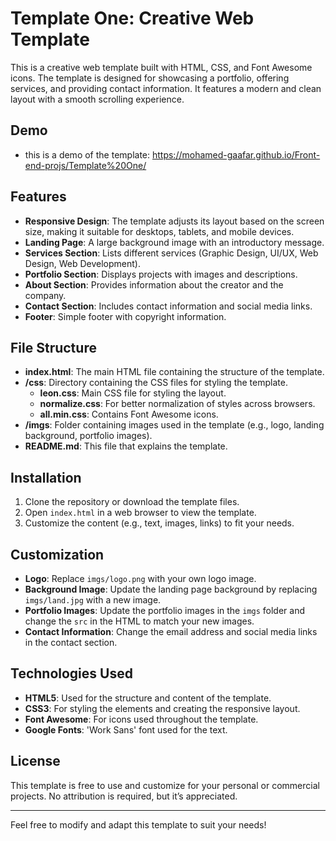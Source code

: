 
# Template One: Creative Web Template

This is a creative web template built with HTML, CSS, and Font Awesome icons. The template is designed for showcasing a portfolio, offering services, and providing contact information. It features a modern and clean layout with a smooth scrolling experience.

## Demo
- this is a demo of the template: 
https://mohamed-gaafar.github.io/Front-end-projs/Template%20One/

## Features

- **Responsive Design**: The template adjusts its layout based on the screen size, making it suitable for desktops, tablets, and mobile devices.
- **Landing Page**: A large background image with an introductory message.
- **Services Section**: Lists different services (Graphic Design, UI/UX, Web Design, Web Development).
- **Portfolio Section**: Displays projects with images and descriptions.
- **About Section**: Provides information about the creator and the company.
- **Contact Section**: Includes contact information and social media links.
- **Footer**: Simple footer with copyright information.

## File Structure


- **index.html**: The main HTML file containing the structure of the template.
- **/css**: Directory containing the CSS files for styling the template.
  - **leon.css**: Main CSS file for styling the layout.
  - **normalize.css**: For better normalization of styles across browsers.
  - **all.min.css**: Contains Font Awesome icons.
- **/imgs**: Folder containing images used in the template (e.g., logo, landing background, portfolio images).
- **README.md**: This file that explains the template.

## Installation

1. Clone the repository or download the template files.
2. Open `index.html` in a web browser to view the template.
3. Customize the content (e.g., text, images, links) to fit your needs.

## Customization

- **Logo**: Replace `imgs/logo.png` with your own logo image.
- **Background Image**: Update the landing page background by replacing `imgs/land.jpg` with a new image.
- **Portfolio Images**: Update the portfolio images in the `imgs` folder and change the `src` in the HTML to match your new images.
- **Contact Information**: Change the email address and social media links in the contact section.

## Technologies Used

- **HTML5**: Used for the structure and content of the template.
- **CSS3**: For styling the elements and creating the responsive layout.
- **Font Awesome**: For icons used throughout the template.
- **Google Fonts**: 'Work Sans' font used for the text.

## License

This template is free to use and customize for your personal or commercial projects. No attribution is required, but it’s appreciated.

---

Feel free to modify and adapt this template to suit your needs!
